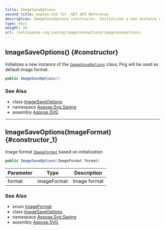 ```yaml
---
title: ImageSaveOptions
second_title: Aspose.SVG for .NET API Reference
description: ImageSaveOptions constructor. Initializes a new instance of the ImageSaveOptions class Png will be used as default image format
type: docs
weight: 10
url: /net/aspose.svg.saving/imagesaveoptions/imagesaveoptions/
---
```

## ImageSaveOptions() {#constructor}

Initializes a new instance of the [`ImageSaveOptions`](../) class; Png will be used as default image format.

```csharp
public ImageSaveOptions()
```

### See Also

* class [ImageSaveOptions](../)
* namespace [Aspose.Svg.Saving](../../imagesaveoptions/)
* assembly [Aspose.SVG](../../../)

---

## ImageSaveOptions(ImageFormat) {#constructor_1}

Image format [`ImageFormat`](../../../aspose.svg.rendering.image/imageformat/) based on initialization

```csharp
public ImageSaveOptions(ImageFormat format)
```

| Parameter | Type | Description |
| --- | --- | --- |
| format | ImageFormat | Image format |

### See Also

* enum [ImageFormat](../../../aspose.svg.rendering.image/imageformat/)
* class [ImageSaveOptions](../)
* namespace [Aspose.Svg.Saving](../../imagesaveoptions/)
* assembly [Aspose.SVG](../../../)
